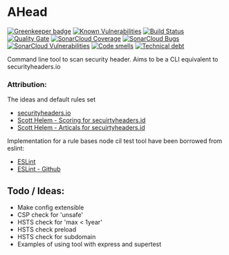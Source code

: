 # AHead

[![Greenkeeper badge](https://badges.greenkeeper.io/mrosenquist/ahead.svg)](https://greenkeeper.io/)
[![Known Vulnerabilities](https://snyk.io/test/github/mrosenquist/ahead/badge.svg?targetFile=package.json)](https://snyk.io/test/github/mrosenquist/ahead?targetFile=package.json)
[![Build Status](https://travis-ci.org/mrosenquist/ahead.svg?branch=master)](https://travis-ci.org/mrosenquist/ahead)
[![Quality Gate](https://sonarcloud.io/api/badges/gate?key=ahead)](https://sonarcloud.io/dashboard/index/com.github.noraui:noraui)
[![SonarCloud Coverage](https://sonarcloud.io/api/badges/measure?key=ahead&metric=coverage)](https://sonarcloud.io/component_measures/metric/coverage/list?id=ahead)
[![SonarCloud Bugs](https://sonarcloud.io/api/badges/measure?key=ahead&metric=bugs)](https://sonarcloud.io/component_measures/metric/reliability_rating/list?id=ahead)
[![SonarCloud Vulnerabilities](https://sonarcloud.io/api/badges/measure?key=ahead&metric=vulnerabilities)](https://sonarcloud.io/component_measures/metric/security_rating/list?id=ahead)
[![Code smells](https://sonarcloud.io/api/badges/measure?key=ahead&metric=code_smells)](https://sonarcloud.io/component_measures?id=ahead&metric=code_smells)
[![Technical debt](https://sonarcloud.io/api/badges/measure?key=ahead&metric=sqale_index)](https://sonarcloud.io/component_measures?id=ahead&metric=sqale_index)

Command line tool to scan security header. Aims to be a CLI equivalent to securityheaders.io


### Attribution:
The ideas and default rules set
 * [securityheaders.io](https://securityheaders.io/)
 * [Scott Helem - Scoring for secuirtyheaders.id](https://scotthelme.co.uk/scoring-transparency-on-securityheaders-io/)
 * [Scott Helem - Articals for secuirtyheaders.id](https://scotthelme.co.uk/tag/securityheaders-io/)
 
Implementation for a rule bases node cil test tool have been borrowed from eslint:
 * [ESLint](https://eslint.org/)
 * [ESLint - Github](https://github.com/eslint/eslint)
 
 
## Todo / Ideas:
 * Make config extensible
 * CSP check for 'unsafe'
 * HSTS check for 'max < 1year'
 * HSTS check preload
 * HSTS check for subdomain
 * Examples of using tool with express and supertest